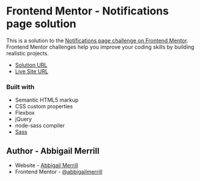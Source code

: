 # Frontend Mentor - Notifications page solution

This is a solution to the [Notifications page challenge on Frontend Mentor](https://www.frontendmentor.io/challenges/notifications-page-DqK5QAmKbC). Frontend Mentor challenges help you improve your coding skills by building realistic projects.

- [Solution URL](https://github.com/abbigailmerrill/projects/tree/main/notifications-page-main)
- [Live Site URL](https://abbigailmerrill.github.io/projects/notifications-page-main/)

### Built with

- Semantic HTML5 markup
- CSS custom properties
- Flexbox
- jQuery
- node-sass compiler
- [Sass](https://sass-lang.com/)

## Author - Abbigail Merrill

- Website - [Abbigail Merrill](https://github.com/abbigailmerrill)
- Frontend Mentor - [@abbigailmerrill](https://www.frontendmentor.io/profile/abbigailmerrill)
